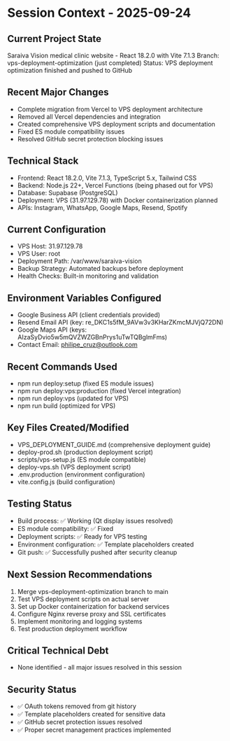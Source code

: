 # Session Context - 2025-09-24

## Current Project State
Saraiva Vision medical clinic website - React 18.2.0 with Vite 7.1.3
Branch: vps-deployment-optimization (just completed)
Status: VPS deployment optimization finished and pushed to GitHub

## Recent Major Changes
- Complete migration from Vercel to VPS deployment architecture
- Removed all Vercel dependencies and integration
- Created comprehensive VPS deployment scripts and documentation
- Fixed ES module compatibility issues
- Resolved GitHub secret protection blocking issues

## Technical Stack
- Frontend: React 18.2.0, Vite 7.1.3, TypeScript 5.x, Tailwind CSS
- Backend: Node.js 22+, Vercel Functions (being phased out for VPS)
- Database: Supabase (PostgreSQL)
- Deployment: VPS (31.97.129.78) with Docker containerization planned
- APIs: Instagram, WhatsApp, Google Maps, Resend, Spotify

## Current Configuration
- VPS Host: 31.97.129.78
- VPS User: root
- Deployment Path: /var/www/saraiva-vision
- Backup Strategy: Automated backups before deployment
- Health Checks: Built-in monitoring and validation

## Environment Variables Configured
- Google Business API (client credentials provided)
- Resend Email API (key: re_DKC1s5fM_9AVw3v3KHarZKmcMJVjQ72DN)
- Google Maps API (keys: AIzaSyDvio5w5mQVZWZGBnPrys1uTwTQBglmFms)
- Contact Email: philipe_cruz@outlook.com

## Recent Commands Used
- npm run deploy:setup (fixed ES module issues)
- npm run deploy:vps:production (fixed Vercel integration)
- npm run deploy:vps (updated for VPS)
- npm run build (optimized for VPS)

## Key Files Created/Modified
- VPS_DEPLOYMENT_GUIDE.md (comprehensive deployment guide)
- deploy-prod.sh (production deployment script)
- scripts/vps-setup.js (ES module compatible)
- deploy-vps.sh (VPS deployment script)
- .env.production (environment configuration)
- vite.config.js (build configuration)

## Testing Status
- Build process: ✅ Working (Qt display issues resolved)
- ES module compatibility: ✅ Fixed
- Deployment scripts: ✅ Ready for VPS testing
- Environment configuration: ✅ Template placeholders created
- Git push: ✅ Successfully pushed after security cleanup

## Next Session Recommendations
1. Merge vps-deployment-optimization branch to main
2. Test VPS deployment scripts on actual server
3. Set up Docker containerization for backend services
4. Configure Nginx reverse proxy and SSL certificates
5. Implement monitoring and logging systems
6. Test production deployment workflow

## Critical Technical Debt
- None identified - all major issues resolved in this session

## Security Status
- ✅ OAuth tokens removed from git history
- ✅ Template placeholders created for sensitive data
- ✅ GitHub secret protection issues resolved
- ✅ Proper secret management practices implemented